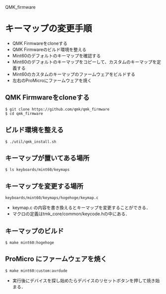 QMK_firmware

# キーマップの変更手順

-  QMK Firmwareをcloneする
- QMK Firmwareのビルド環境を整える
- Mint60のデフォルトのキーマップを確認する
- Mint60のデフォルトのキーマップをコピーして、カスタムのキーマップを定義する
- Mint60のカスタムのキーマップのファームウェアをビルドする
- 左右のProMicroにファームウェアを焼く

## QMK Firmwareをcloneする

 ```
$ git clone https://github.com/qmk/qmk_firmware
$ cd qmk_firmware
 ```

 ## ビルド環境を整える

 ```
 $ ./util/qmk_install.sh

 ```

 ## キーマップが置いてある場所

 ```
 $ ls keyboards/mint60/keymaps
 ```

 ## キーマップを変更する場所
 
 ```
 keyboards/mint60/keymaps/hogehoge/keymap.c
 ```

 - keymap.c の内容を書き換えるとキーマップを変更することができる．
 - マクロの定義はtmk_core/common/keycode.hの中にある．

## キーマップのビルド

```
$ make mint60:hogehoge
```

## ProMicro にファームウェアを焼く

```
$ make mint60:custom:avrdude
```

- 実行後にデバイスを探し始めたらデバイスのリセットボタンを押して焼き始まる．
